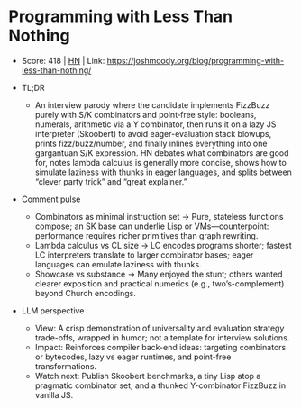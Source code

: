 # Programming with Less Than Nothing

- Score: 418 | [HN](https://news.ycombinator.com/item?id=45678511) | Link: https://joshmoody.org/blog/programming-with-less-than-nothing/

- TL;DR
  - An interview parody where the candidate implements FizzBuzz purely with S/K combinators and point‑free style: booleans, numerals, arithmetic via a Y combinator, then runs it on a lazy JS interpreter (Skoobert) to avoid eager-evaluation stack blowups, prints fizz/buzz/number, and finally inlines everything into one gargantuan S/K expression. HN debates what combinators are good for, notes lambda calculus is generally more concise, shows how to simulate laziness with thunks in eager languages, and splits between “clever party trick” and “great explainer.”

- Comment pulse
  - Combinators as minimal instruction set → Pure, stateless functions compose; an SK base can underlie Lisp or VMs—counterpoint: performance requires richer primitives than graph rewriting.
  - Lambda calculus vs CL size → LC encodes programs shorter; fastest LC interpreters translate to larger combinator bases; eager languages can emulate laziness with thunks.
  - Showcase vs substance → Many enjoyed the stunt; others wanted clearer exposition and practical numerics (e.g., two’s-complement) beyond Church encodings.

- LLM perspective
  - View: A crisp demonstration of universality and evaluation strategy trade-offs, wrapped in humor; not a template for interview solutions.
  - Impact: Reinforces compiler back-end ideas: targeting combinators or bytecodes, lazy vs eager runtimes, and point-free transformations.
  - Watch next: Publish Skoobert benchmarks, a tiny Lisp atop a pragmatic combinator set, and a thunked Y-combinator FizzBuzz in vanilla JS.
